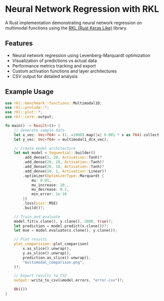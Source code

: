 # Neural Network Regression with RKL

A Rust implementation demonstrating neural network regression on multimodal functions using the [RKL (Rust Keras Like)](https://github.com/AhmedBoin/Rust-Keras-Like) library.

## Features

- Neural network regression using Levenberg-Marquardt optimization
- Visualization of predictions vs actual data
- Performance metrics tracking and export
- Custom activation functions and layer architectures
- CSV output for detailed analysis

## Example Usage

```rust
use rkl::benchmark::functions::Multimodal1D;
use rkl::prelude::*;
use rkl::plot::*;
use rkl::core::output;

fn main() -> Result<()> {
    // Generate sample data
    let x_vec: Vec<f64> = (1..=1000).map(|x| 0.001 * x as f64).collect();
    let y_vec: Vec<f64> = multimodal1_d(x_vec);

    // Create model architecture
    let mut model = Sequential::builder()
        .add_dense(1, 20, Activation::Tanh)?
        .add_dense(20, 20, Activation::Tanh)?
        .add_dense(20, 10, Activation::Tanh)?
        .add_dense(10, 1, Activation::Linear)?
        .optimizer(OptimizerType::Marquardt { 
            mu: 0.01, 
            mu_increase: 10., 
            mu_decrease: 0.1, 
            min_error: 1e-10 
        })
        .loss(Loss::MSE)
        .build()?;

    // Train and evaluate
    model.fit(x.clone(), y.clone(), 2000, true)?;
    let prediction = model.predict(x.clone())?;
    let mse = model.evaluate(x.clone(), y.clone());

    // Plot results
    plot_comparision::plot_comparison(
        x.as_slice().unwrap(),
        y.as_slice().unwrap(),
        prediction.as_slice().unwrap(),
        "multimodal_comparison.png",
    )?;

    // Export results to CSV
    output::write_to_csv(&model.errors, "error.csv")?;

    Ok(())
}
